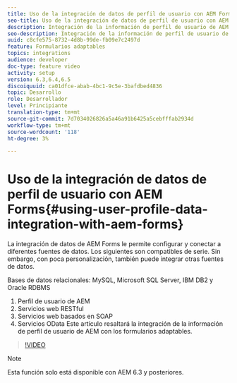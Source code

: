 ```yaml
---
title: Uso de la integración de datos de perfil de usuario con AEM Forms
seo-title: Uso de la integración de datos de perfil de usuario con AEM Forms
description: Integración de la información de perfil de usuario de AEM con los formularios adaptables
seo-description: Integración de la información de perfil de usuario de AEM con los formularios adaptables
uuid: c8cfe575-8732-4d8b-99de-fb09e7c2497d
feature: Formularios adaptables
topics: integrations
audience: developer
doc-type: feature video
activity: setup
version: 6.3,6.4,6.5
discoiquuid: ca01dfce-abab-4bc1-9c5e-3bafdbed4836
topic: Desarrollo
role: Desarrollador
level: Principiante
translation-type: tm+mt
source-git-commit: 7d7034026826a5a46a91b6425a5cebfffab2934d
workflow-type: tm+mt
source-wordcount: '118'
ht-degree: 3%

---
```



# Uso de la integración de datos de perfil de usuario con AEM Forms{#using-user-profile-data-integration-with-aem-forms}

La integración de datos de AEM Forms le permite configurar y conectar a diferentes fuentes de datos. Los siguientes son compatibles de serie. Sin embargo, con poca personalización, también puede integrar otras fuentes de datos.

Bases de datos relacionales: MySQL, Microsoft SQL Server, IBM DB2 y Oracle RDBMS

1. Perfil de usuario de AEM
1. Servicios web RESTful
1. Servicios web basados en SOAP
1. Servicios OData
Este artículo resaltará la integración de la información de perfil de usuario de AEM con los formularios adaptables.

>[!VIDEO](https://video.tv.adobe.com/v/17432/?quality=9&learn=on)

>[!NOTE]
>
>Esta función solo está disponible con AEM 6.3 y posteriores.

